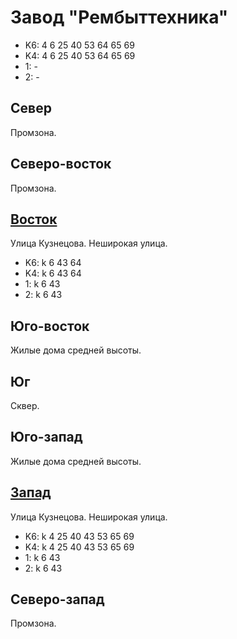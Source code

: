 # Завод "Рембыттехника"

* K6:   4   6   25  40  53  64  65  69
* K4:   4   6   25  40  53  64  65  69
* 1:    -
* 2:    -

## Север

Промзона.

## Северо-восток

Промзона.

## [Восток](./440080.md)

Улица Кузнецова.
Неширокая улица.

* K6:   k
        6   43  64
* K4:   k
        6   43  64
* 1:    k
        6   43
* 2:    k
        6   43

## Юго-восток

Жилые дома средней высоты.

## Юг

Сквер.

## Юго-запад

Жилые дома средней высоты.

## [Запад](./410080.md)

Улица Кузнецова.
Неширокая улица.

* K6:   k
        4   25  40  43  53  65  69
* K4:   k
        4   25  40  43  53  65  69
* 1:    k
        6   43
* 2:    k
        6   43

## Северо-запад

Промзона.
